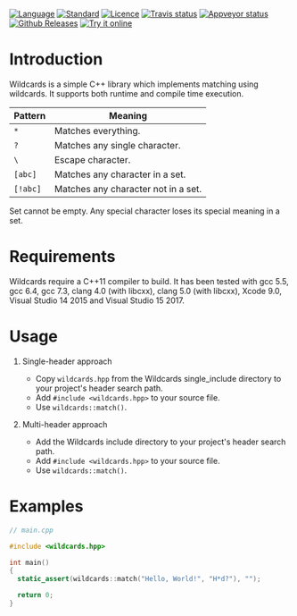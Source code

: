 [![Language](https://img.shields.io/badge/language-C++-blue.svg)](https://isocpp.org/)
[![Standard](https://img.shields.io/badge/C%2B%2B-11%2F14%2F17-blue.svg)](https://en.wikipedia.org/wiki/C%2B%2B#Standardization)
[![Licence](https://img.shields.io/badge/license-Boost%201.0-blue.svg)](http://www.boost.org/LICENSE_1_0.txt)
[![Travis status](https://travis-ci.org/zemasoft/wildcards.svg?branch=master)](https://travis-ci.org/zemasoft/wildcards)
[![Appveyor status](https://ci.appveyor.com/api/projects/status/github/zemasoft/wildcards?svg=true&branch=master)](https://ci.appveyor.com/project/zemasoft/wildcards)
[![Github Releases](https://img.shields.io/github/release/zemasoft/wildcards.svg)](https://github.com/zemasoft/wildcards/releases)
[![Try it online](https://img.shields.io/badge/try%20it-online-blue.svg)](https://github.com/zemasoft/wildcards/tree/master/example)

Introduction
============

Wildcards is a simple C++ library which implements matching using wildcards.
It supports both runtime and compile time execution.

| Pattern  | Meaning                             |
| -------- | ----------------------------------- |
| `*`      | Matches everything.                 |
| `?`      | Matches any single character.       |
| `\`      | Escape character.                   |
| `[abc]`  | Matches any character in a set.     |
| `[!abc]` | Matches any character not in a set. |

Set cannot be empty. Any special character loses its special meaning in a set.

Requirements
============

Wildcards require a C++11 compiler to build. It has been tested with gcc 5.5,
gcc 6.4, gcc 7.3, clang 4.0 (with libcxx), clang 5.0 (with libcxx), Xcode 9.0,
Visual Studio 14 2015 and Visual Studio 15 2017.

Usage
=====

1. Single-header approach
   * Copy `wildcards.hpp` from the Wildcards single_include directory to your
     project's header search path.
   * Add `#include <wildcards.hpp>` to your source file.
   * Use `wildcards::match()`.

2. Multi-header approach
   * Add the Wildcards include directory to your project's header search path.
   * Add `#include <wildcards.hpp>` to your source file.
   * Use `wildcards::match()`.

Examples
========

```C++
// main.cpp

#include <wildcards.hpp>

int main()
{
  static_assert(wildcards::match("Hello, World!", "H*d?"), "");

  return 0;
}
```
